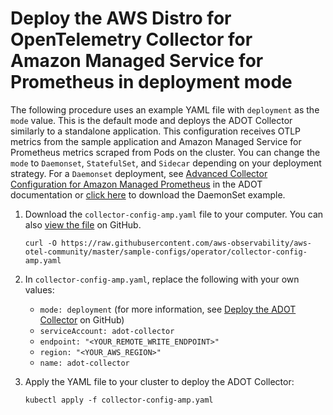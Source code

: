 # Deploy the AWS Distro for OpenTelemetry Collector for Amazon Managed Service for Prometheus in deployment mode<a name="deploy-deployment"></a>

The following procedure uses an example YAML file with `deployment` as the `mode` value\. This is the default mode and deploys the ADOT Collector similarly to a standalone application\. This configuration receives OTLP metrics from the sample application and Amazon Managed Service for Prometheus metrics scraped from Pods on the cluster\. You can change the `mode` to `Daemonset`, `StatefulSet`, and `Sidecar` depending on your deployment strategy\. For a `Daemonset` deployment, see [Advanced Collector Configuration for Amazon Managed Prometheus](https://aws-otel.github.io/docs/getting-started/adot-eks-add-on/config-advanced) in the ADOT documentation or [click here](https://github.com/aws-observability/aws-otel-community/blob/master/sample-configs/operator/collector-config-advanced.yaml) to download the DaemonSet example\. 

1. Download the `collector-config-amp.yaml` file to your computer\. You can also [view the file](https://github.com/aws-observability/aws-otel-community/blob/master/sample-configs/operator/collector-config-amp.yaml) on GitHub\.

   ```
   curl -O https://raw.githubusercontent.com/aws-observability/aws-otel-community/master/sample-configs/operator/collector-config-amp.yaml
   ```

1. In `collector-config-amp.yaml`, replace the following with your own values:
   + `mode: deployment` \(for more information, see [Deploy the ADOT Collector](https://aws-otel.github.io/docs/getting-started/adot-eks-add-on/installation#deploy-the-adot-collector) on GitHub\)
   + `serviceAccount: adot-collector`
   + `endpoint: "<YOUR_REMOTE_WRITE_ENDPOINT>"`
   + `region: "<YOUR_AWS_REGION>"`
   + `name: adot-collector`

1. Apply the YAML file to your cluster to deploy the ADOT Collector:

   ```
   kubectl apply -f collector-config-amp.yaml
   ```